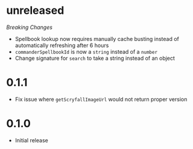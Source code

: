 # unreleased

_Breaking Changes_

- Spellbook lookup now requires manually cache busting instead of automatically refreshing after 6 hours
- `commanderSpellbookId` is now a `string` instead of a `number`
- Change signature for `search` to take a string instead of an object

# 0.1.1

- Fix issue where `getScryfallImageUrl` would not return proper version

# 0.1.0

- Initial release
